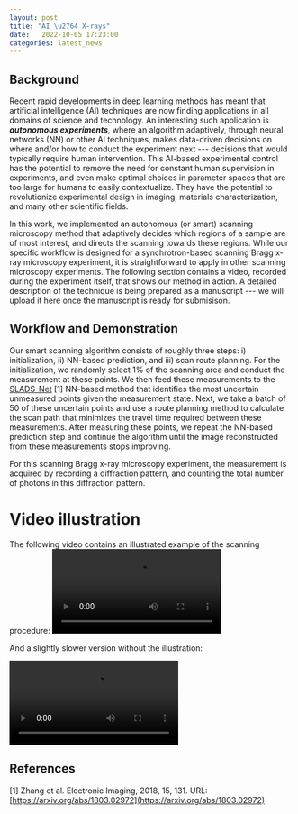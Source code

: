 ```yaml
---
layout: post
title: "AI \u2764 X-rays"
date:   2022-10-05 17:23:00
categories: latest_news
---
```

## Background
Recent rapid developments in deep learning methods has meant that artificial intelligence (AI) 
techniques are now finding applications in all domains of science and technology. An interesting
such application is ***autonomous experiments***, where an algorithm adaptively, through
neural networks (NN) or other AI techniques,  makes data-driven
decisions on where and/or how to conduct the experiment next --- decisions that would typically
require human intervention. This AI-based experimental control has the potential to remove the 
need for constant human supervision in experiments, and even make optimal choices in 
parameter spaces that are too large for humans to easily contextualize. 
They have the potential to revolutionize experimental design in imaging, materials characterization, 
and many other scientific fields.


In this work, we implemented an autonomous (or smart) scanning microscopy method that adaptively 
decides which regions of a sample are of most interest, and directs the scanning towards 
these regions. While our specific workflow is designed for a synchrotron-based scanning Bragg x-ray 
microscopy experiment, it is straightforward to apply in other scanning microscopy experiments. 
The following section contains a video, recorded during the experiment itself, that
shows our method in action. A detailed description of the technique is being prepared as a manuscript --- 
we will upload it here once the manuscript is ready for submisison.

## Workflow and Demonstration

Our smart scanning algorithm consists of roughly three steps: i) initialization, ii) NN-based prediction,
and iii) scan route planning. For the initialization, we randomly 
select $1\%$ of the scanning area and conduct the measurement at these points. We then feed these measurements
to the [SLADS-Net](https://arxiv.org/abs/1803.02972) [1] NN-based method 
that identifies the most uncertain unmeasured points given the measurement state. Next, we take a batch of 
50 of these uncertain points and use a route planning method to 
calculate the scan path that minimizes the travel time required between these measurements. 
After measuring these points, we repeat the NN-based prediction step and continue the algorithm until 
the image reconstructed from these measurements stops improving.


For this scanning Bragg x-ray microscopy experiment, the measurement is acquired by recording a diffraction pattern,
and counting the total number of photons in this diffraction pattern.

# Video illustration

The following video contains an illustrated example of the scanning procedure:
<video src="/videos/smart_new_2_edited.mp4" controls="controls" style="max-width: 730px;"></video>

And a slightly slower version without the illustration:

<video src="/videos/smart7_edited.mp4" controls="controls" style="max-width: 730px;"></video>


## References
[1] Zhang et al. Electronic Imaging, 2018, 15, 131. URL: [https://arxiv.org/abs/1803.02972](https://arxiv.org/abs/1803.02972)

